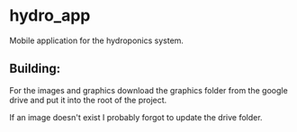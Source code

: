 # hydro_app

Mobile application for the hydroponics system.

## Building:

For the images and graphics download the graphics folder from the google drive and put it into
the root of the project.

If an image doesn't exist I probably forgot to update the drive folder.
